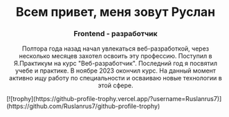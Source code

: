 <h1 align="center">Всем привет, меня зовут Руслан</h1>
<h3 align="center">Frontend - разработчик</h3>
<p align="center">Полтора года назад начал увлекаться веб-разработкой, через несколько месяцев захотел освоить эту профессию. Поступил в Я.Практикум на курс "Веб-разработчик". Последний год я посвятил учебе и практике. В ноябре 2023 окончил курс. На данный момент активно ищу работу по специальности и осваиваю новые технологии в этой сфере.</p>
[![trophy](https://github-profile-trophy.vercel.app/?username=Ruslanrus7)](https://github.com/Ruslanrus7/github-profile-trophy)

<!--
**Ruslanrus7/Ruslanrus7** is a ✨ _special_ ✨ repository because its `README.md` (this file) appears on your GitHub profile.

Here are some ideas to get you started:

- 🔭 I’m currently working on ...
- 🌱 I’m currently learning ...
- 👯 I’m looking to collaborate on ...
- 🤔 I’m looking for help with ...
- 💬 Ask me about ...
- 📫 How to reach me: ...
- 😄 Pronouns: ...
- ⚡ Fun fact: ...
-->
